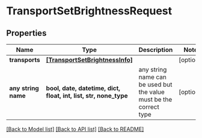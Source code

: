 # TransportSetBrightnessRequest


## Properties
Name | Type | Description | Notes
------------ | ------------- | ------------- | -------------
**transports** | [**[TransportSetBrightnessInfo]**](TransportSetBrightnessInfo.md) |  | [optional] 
**any string name** | **bool, date, datetime, dict, float, int, list, str, none_type** | any string name can be used but the value must be the correct type | [optional]

[[Back to Model list]](../README.md#documentation-for-models) [[Back to API list]](../README.md#documentation-for-api-endpoints) [[Back to README]](../README.md)


